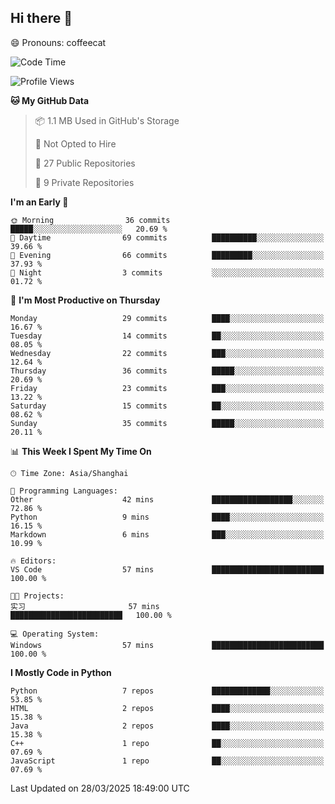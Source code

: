 ## Hi there 👋
😄 Pronouns: coffeecat

<!--START_SECTION:waka-->
![Code Time](http://img.shields.io/badge/Code%20Time-38%20hrs%2023%20mins-blue)

![Profile Views](http://img.shields.io/badge/Profile%20Views-0-blue)

**🐱 My GitHub Data** 

> 📦 1.1 MB Used in GitHub's Storage 
 > 
> 🚫 Not Opted to Hire
 > 
> 📜 27 Public Repositories 
 > 
> 🔑 9 Private Repositories 
 > 
**I'm an Early 🐤** 

```text
🌞 Morning                36 commits          █████░░░░░░░░░░░░░░░░░░░░   20.69 % 
🌆 Daytime                69 commits          ██████████░░░░░░░░░░░░░░░   39.66 % 
🌃 Evening                66 commits          █████████░░░░░░░░░░░░░░░░   37.93 % 
🌙 Night                  3 commits           ░░░░░░░░░░░░░░░░░░░░░░░░░   01.72 % 
```
📅 **I'm Most Productive on Thursday** 

```text
Monday                   29 commits          ████░░░░░░░░░░░░░░░░░░░░░   16.67 % 
Tuesday                  14 commits          ██░░░░░░░░░░░░░░░░░░░░░░░   08.05 % 
Wednesday                22 commits          ███░░░░░░░░░░░░░░░░░░░░░░   12.64 % 
Thursday                 36 commits          █████░░░░░░░░░░░░░░░░░░░░   20.69 % 
Friday                   23 commits          ███░░░░░░░░░░░░░░░░░░░░░░   13.22 % 
Saturday                 15 commits          ██░░░░░░░░░░░░░░░░░░░░░░░   08.62 % 
Sunday                   35 commits          █████░░░░░░░░░░░░░░░░░░░░   20.11 % 
```


📊 **This Week I Spent My Time On** 

```text
🕑︎ Time Zone: Asia/Shanghai

💬 Programming Languages: 
Other                    42 mins             ██████████████████░░░░░░░   72.86 % 
Python                   9 mins              ████░░░░░░░░░░░░░░░░░░░░░   16.15 % 
Markdown                 6 mins              ███░░░░░░░░░░░░░░░░░░░░░░   10.99 % 

🔥 Editors: 
VS Code                  57 mins             █████████████████████████   100.00 % 

🐱‍💻 Projects: 
实习                       57 mins             █████████████████████████   100.00 % 

💻 Operating System: 
Windows                  57 mins             █████████████████████████   100.00 % 
```

**I Mostly Code in Python** 

```text
Python                   7 repos             █████████████░░░░░░░░░░░░   53.85 % 
HTML                     2 repos             ████░░░░░░░░░░░░░░░░░░░░░   15.38 % 
Java                     2 repos             ████░░░░░░░░░░░░░░░░░░░░░   15.38 % 
C++                      1 repo              ██░░░░░░░░░░░░░░░░░░░░░░░   07.69 % 
JavaScript               1 repo              ██░░░░░░░░░░░░░░░░░░░░░░░   07.69 % 
```




 Last Updated on 28/03/2025 18:49:00 UTC
<!--END_SECTION:waka-->


<!--
**Coffee-Kitty/Coffee-Kitty** is a ✨ _special_ ✨ repository because its `README.md` (this file) appears on your GitHub profile.

Here are some ideas to get you started:

- 🔭 I’m currently working on ...
- 🌱 I’m currently learning ...
- 👯 I’m looking to collaborate on ...
- 🤔 I’m looking for help with ...
- 💬 Ask me about ...
- 📫 How to reach me: ...
- 😄 Pronouns: ...
- ⚡ Fun fact: ...
-->


<!-- 

WakaTime 是一款强大的开发者时间跟踪和生产力分析工具，它可以帮助开发者更好地了解自己的工作习惯、评估工作效率，在开发者群体中广受欢迎。

[配置教程](https://blog.csdn.net/weixin_43233914/article/details/126087735)

 -->






